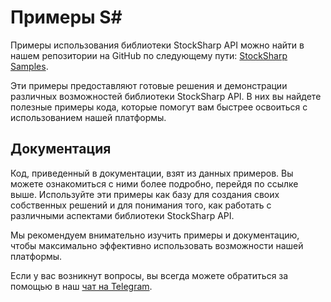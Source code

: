# Примеры S#

Примеры использования библиотеки StockSharp API можно найти в нашем репозитории на GitHub по следующему пути: [StockSharp Samples](https://github.com/StockSharp/StockSharp/tree/master/Samples/).

Эти примеры предоставляют готовые решения и демонстрации различных возможностей библиотеки StockSharp API. В них вы найдете полезные примеры кода, которые помогут вам быстрее освоиться с использованием нашей платформы.

## Документация

Код, приведенный в документации, взят из данных примеров. Вы можете ознакомиться с ними более подробно, перейдя по ссылке выше. Используйте эти примеры как базу для создания своих собственных решений и для понимания того, как работать с различными аспектами библиотеки StockSharp API.

Мы рекомендуем внимательно изучить примеры и документацию, чтобы максимально эффективно использовать возможности нашей платформы.

Если у вас возникнут вопросы, вы всегда можете обратиться за помощью в наш [чат на Telegram](https://t.me/stocksharpchat/1).